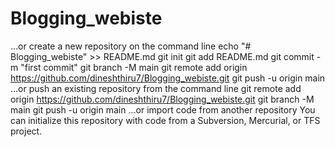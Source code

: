 # Blogging_webiste

…or create a new repository on the command line
echo "# Blogging_webiste" >> README.md
git init
git add README.md
git commit -m "first commit"
git branch -M main
git remote add origin https://github.com/dineshthiru7/Blogging_webiste.git
git push -u origin main
…or push an existing repository from the command line
git remote add origin https://github.com/dineshthiru7/Blogging_webiste.git
git branch -M main
git push -u origin main
…or import code from another repository
You can initialize this repository with code from a Subversion, Mercurial, or TFS project.
